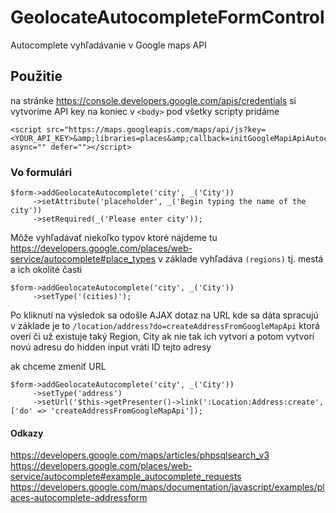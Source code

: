 # GeolocateAutocompleteFormControl

Autocomplete vyhľadávanie v Google maps API

## Použitie

na stránke https://console.developers.google.com/apis/credentials si vytvoríme API key
na koniec v `<body>` pod všetky scripty pridáme

```
<script src="https://maps.googleapis.com/maps/api/js?key=<YOUR_API_KEY>&amp;libraries=places&amp;callback=initGoogleMapiApiAutocomplete" async="" defer=""></script>
```

### Vo formulári

```
$form->addGeolocateAutocomplete('city', _('City'))
     ->setAttribute('placeholder', _('Begin typing the name of the city'))
	 ->setRequired(_('Please enter city'));
```

Môže vyhľadávať niekoľko typov ktoré nájdeme tu https://developers.google.com/places/web-service/autocomplete#place_types
v základe vyhľadáva `(regions)` tj. mestá a ich okolité časti

```
$form->addGeolocateAutocomplete('city', _('City'))
     ->setType('(cities)');
```

Po kliknutí na výsledok sa odošle AJAX dotaz na URL kde sa dáta spracujú
v základe je to `/location/address?do=createAddressFromGoogleMapApi`
ktorá overí či už existuje taký Region, City ak nie tak ich vytvorí
a potom vytvorí novú adresu do hidden input vráti ID tejto adresy

ak chceme zmeniť URL
```
$form->addGeolocateAutocomplete('city', _('City'))
     ->setType('address')
     ->setUrl('$this->getPresenter()->link(':Location:Address:create', ['do' => 'createAddressFromGoogleMapApi']);
```

#### Odkazy
https://developers.google.com/maps/articles/phpsqlsearch_v3
https://developers.google.com/places/web-service/autocomplete#example_autocomplete_requests
https://developers.google.com/maps/documentation/javascript/examples/places-autocomplete-addressform